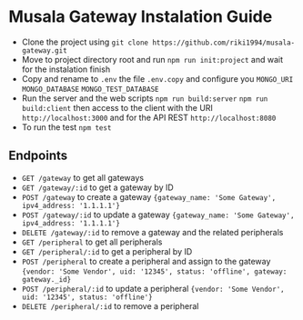 # Musala Gateway Instalation Guide
  * Clone the project using `git clone https://github.com/riki1994/musala-gateway.git`
  * Move to project directory root and run `npm run init:project` and wait for the instalation finish
  * Copy and rename to `.env` the file `.env.copy` and configure you `MONGO_URI` `MONGO_DATABASE` `MONGO_TEST_DATABASE`
  * Run the server and the web scripts `npm run build:server` `npm run build:client` then access to the client with the URI `http://localhost:3000` and for the API REST `http://localhost:8080`
  * To run the test `npm test`

  ## Endpoints
   * `GET /gateway` to get all gateways
   * `GET /gateway/:id` to get a gateway by ID
   * `POST /gateway` to create a gateway `{gateway_name: 'Some Gateway', ipv4_address: '1.1.1.1'}`
   * `POST /gateway/:id` to update a gateway `{gateway_name: 'Some Gateway', ipv4_address: '1.1.1.1'}`
   * `DELETE /gateway/:id` to remove a gateway and the related peripherals
   * `GET /peripheral` to get all peripherals
   * `GET /peripheral/:id` to get a peripheral by ID
   * `POST /peripheral` to create a peripheral and assign to the gateway `{vendor: 'Some Vendor', uid: '12345', status: 'offline', gateway: gateway._id}`
   * `POST /peripheral/:id` to update a peripheral `{vendor: 'Some Vendor', uid: '12345', status: 'offline'}`
   * `DELETE /peripheral/:id` to remove a peripheral
